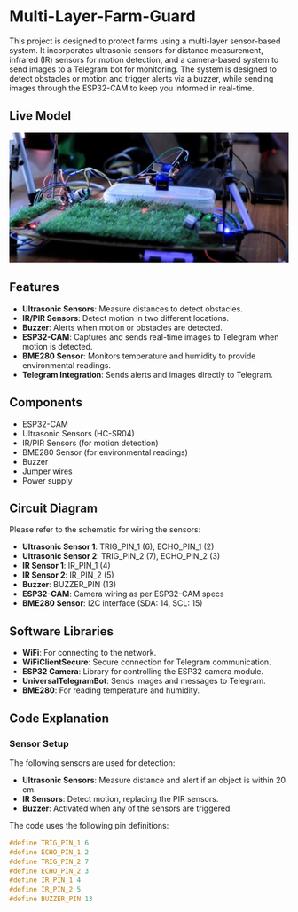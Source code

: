 # Multi-Layer-Farm-Guard

This project is designed to protect farms using a multi-layer sensor-based system. It incorporates ultrasonic sensors for distance measurement, infrared (IR) sensors for motion detection, and a camera-based system to send images to a Telegram bot for monitoring. The system is designed to detect obstacles or motion and trigger alerts via a buzzer, while sending images through the ESP32-CAM to keep you informed in real-time.

## Live Model

![Demo Model](images/Demo%20Model.jpg)

## Features

- **Ultrasonic Sensors**: Measure distances to detect obstacles.
- **IR/PIR Sensors**: Detect motion in two different locations.
- **Buzzer**: Alerts when motion or obstacles are detected.
- **ESP32-CAM**: Captures and sends real-time images to Telegram when motion is detected.
- **BME280 Sensor**: Monitors temperature and humidity to provide environmental readings.
- **Telegram Integration**: Sends alerts and images directly to Telegram.

## Components

- ESP32-CAM
- Ultrasonic Sensors (HC-SR04)
- IR/PIR Sensors (for motion detection)
- BME280 Sensor (for environmental readings)
- Buzzer
- Jumper wires
- Power supply

## Circuit Diagram

Please refer to the schematic for wiring the sensors:

- **Ultrasonic Sensor 1**: TRIG_PIN_1 (6), ECHO_PIN_1 (2)
- **Ultrasonic Sensor 2**: TRIG_PIN_2 (7), ECHO_PIN_2 (3)
- **IR Sensor 1**: IR_PIN_1 (4)
- **IR Sensor 2**: IR_PIN_2 (5)
- **Buzzer**: BUZZER_PIN (13)
- **ESP32-CAM**: Camera wiring as per ESP32-CAM specs
- **BME280 Sensor**: I2C interface (SDA: 14, SCL: 15)

## Software Libraries

- **WiFi**: For connecting to the network.
- **WiFiClientSecure**: Secure connection for Telegram communication.
- **ESP32 Camera**: Library for controlling the ESP32 camera module.
- **UniversalTelegramBot**: Sends images and messages to Telegram.
- **BME280**: For reading temperature and humidity.

## Code Explanation

### Sensor Setup

The following sensors are used for detection:
- **Ultrasonic Sensors**: Measure distance and alert if an object is within 20 cm.
- **IR Sensors**: Detect motion, replacing the PIR sensors.
- **Buzzer**: Activated when any of the sensors are triggered.

The code uses the following pin definitions:
```cpp
#define TRIG_PIN_1 6 
#define ECHO_PIN_1 2
#define TRIG_PIN_2 7
#define ECHO_PIN_2 3
#define IR_PIN_1 4
#define IR_PIN_2 5
#define BUZZER_PIN 13
